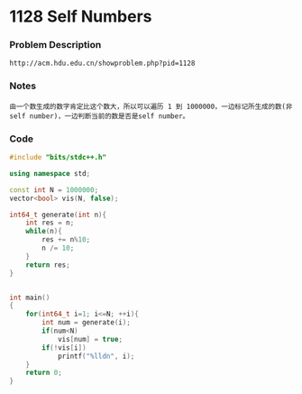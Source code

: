 # 1128 Self Numbers

### **Problem Description**

```
http://acm.hdu.edu.cn/showproblem.php?pid=1128
```

### Notes

```
由一个数生成的数字肯定比这个数大，所以可以遍历 1 到 1000000，一边标记所生成的数(非self number)，一边判断当前的数是否是self number。
```

### Code

```c++
#include "bits/stdc++.h"

using namespace std;

const int N = 1000000;
vector<bool> vis(N, false);

int64_t generate(int n){
    int res = n;
    while(n){
        res += n%10;
        n /= 10;
    }
    return res;
}


int main()
{
    for(int64_t i=1; i<=N; ++i){
        int num = generate(i);
        if(num<N)
            vis[num] = true;
        if(!vis[i])
            printf("%lldn", i);
    }
    return 0;
}
```

